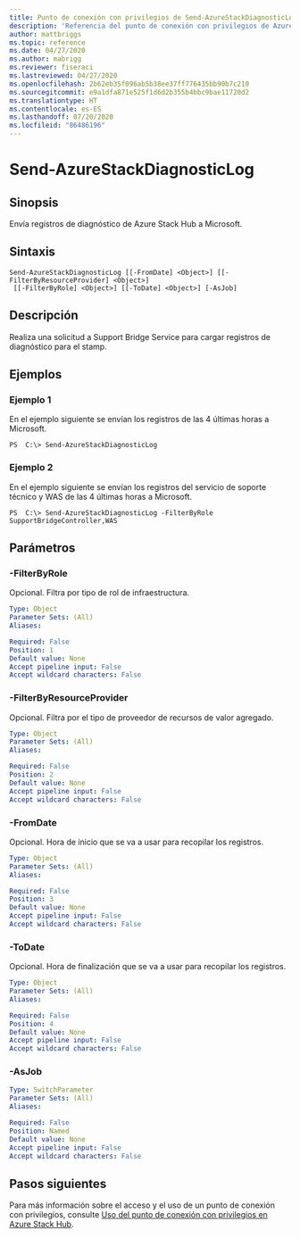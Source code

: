 ```yaml
---
title: Punto de conexión con privilegios de Send-AzureStackDiagnosticLog para Azure Stack Hub
description: 'Referencia del punto de conexión con privilegios de Azure Stack para PowerShell: Send-AzureStackDiagnosticLog'
author: mattbriggs
ms.topic: reference
ms.date: 04/27/2020
ms.author: mabrigg
ms.reviewer: fiseraci
ms.lastreviewed: 04/27/2020
ms.openlocfilehash: 2b62eb35f096ab5b38ee37ff776435bb90b7c210
ms.sourcegitcommit: e9a1dfa871e525f1d6d2b355b4bbc9bae11720d2
ms.translationtype: HT
ms.contentlocale: es-ES
ms.lasthandoff: 07/20/2020
ms.locfileid: "86486196"
---
```

# <a name="send-azurestackdiagnosticlog"></a>Send-AzureStackDiagnosticLog

## <a name="synopsis"></a>Sinopsis
Envía registros de diagnóstico de Azure Stack Hub a Microsoft.

## <a name="syntax"></a>Sintaxis

```
Send-AzureStackDiagnosticLog [[-FromDate] <Object>] [[-FilterByResourceProvider] <Object>]
 [[-FilterByRole] <Object>] [[-ToDate] <Object>] [-AsJob]
```

## <a name="description"></a>Descripción
Realiza una solicitud a Support Bridge Service para cargar registros de diagnóstico para el stamp.

## <a name="examples"></a>Ejemplos

### <a name="example-1"></a>Ejemplo 1

En el ejemplo siguiente se envían los registros de las 4 últimas horas a Microsoft.

```
PS  C:\> Send-AzureStackDiagnosticLog
```

### <a name="example-2"></a>Ejemplo 2
En el ejemplo siguiente se envían los registros del servicio de soporte técnico y WAS de las 4 últimas horas a Microsoft.
```
PS  C:\> Send-AzureStackDiagnosticLog -FilterByRole SupportBridgeController,WAS
```

## <a name="parameters"></a>Parámetros

### <a name="-filterbyrole"></a>-FilterByRole
Opcional.
Filtra por tipo de rol de infraestructura.

```yaml
Type: Object
Parameter Sets: (All)
Aliases:

Required: False
Position: 1
Default value: None
Accept pipeline input: False
Accept wildcard characters: False
```

### <a name="-filterbyresourceprovider"></a>-FilterByResourceProvider
Opcional.
Filtra por el tipo de proveedor de recursos de valor agregado.

```yaml
Type: Object
Parameter Sets: (All)
Aliases:

Required: False
Position: 2
Default value: None
Accept pipeline input: False
Accept wildcard characters: False
```

### <a name="-fromdate"></a>-FromDate
Opcional.
Hora de inicio que se va a usar para recopilar los registros.

```yaml
Type: Object
Parameter Sets: (All)
Aliases:

Required: False
Position: 3
Default value: None
Accept pipeline input: False
Accept wildcard characters: False
```

### <a name="-todate"></a>-ToDate
Opcional.
Hora de finalización que se va a usar para recopilar los registros.

```yaml
Type: Object
Parameter Sets: (All)
Aliases:

Required: False
Position: 4
Default value: None
Accept pipeline input: False
Accept wildcard characters: False
```

### <a name="-asjob"></a>-AsJob


```yaml
Type: SwitchParameter
Parameter Sets: (All)
Aliases:

Required: False
Position: Named
Default value: None
Accept pipeline input: False
Accept wildcard characters: False
```

## <a name="next-steps"></a>Pasos siguientes

Para más información sobre el acceso y el uso de un punto de conexión con privilegios, consulte [Uso del punto de conexión con privilegios en Azure Stack Hub](../../operator/azure-stack-privileged-endpoint.md).
